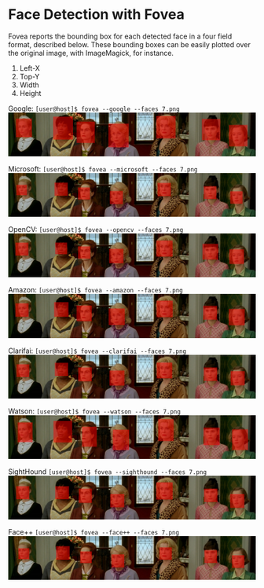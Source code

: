 # Face Detection with Fovea


Fovea reports the bounding box for each detected face in a four field format, described below. These bounding boxes can be easily plotted over the original image, with ImageMagick, for instance.

  1. Left-X 
  2. Top-Y
  3. Width
  4. Height


Google: `[user@host]$ fovea --google --faces 7.png`
![Google](images/7.png-google.png)

Microsoft: `[user@host]$ fovea --microsoft --faces 7.png`
![Microsoft](images/7.png-microsoft.png)

OpenCV: `[user@host]$ fovea --opencv --faces 7.png`
![OpenCV](images/7.png-opencv.png)

Amazon: `[user@host]$ fovea --amazon --faces 7.png`
![Rekognition](images/7.png-amazon.png)

Clarifai: `[user@host]$ fovea --clarifai --faces 7.png`
![Clarifai](images/7.png-clarifai.png)

Watson: `[user@host]$ fovea --watson --faces 7.png`
![Watson](images/7.png-watson.png)

SightHound `[user@host]$ fovea --sighthound --faces 7.png`
![SightHound](images/7.png-sighthound.png)

Face++ `[user@host]$ fovea --face++ --faces 7.png`
![Face++](images/7.png-face++.png)
